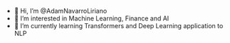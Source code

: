 - 👋 Hi, I’m @AdamNavarroLiriano
- 👀 I’m interested in Machine Learning, Finance and AI
- 🌱 I’m currently learning Transformers and Deep Learning application to NLP

<!---
AdamNavarroLiriano/AdamNavarroLiriano is a ✨ special ✨ repository because its `README.md` (this file) appears on your GitHub profile.
You can click the Preview link to take a look at your changes.
--->
